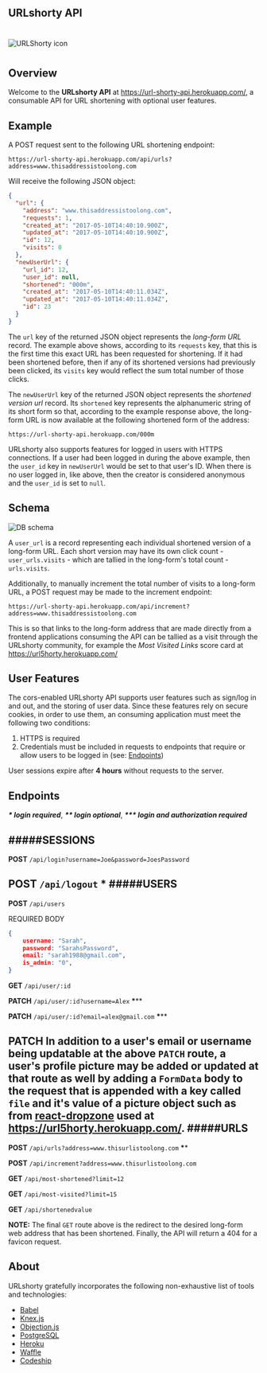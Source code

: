 ## URLshorty API
#
![URLShorty icon](https://avatars0.githubusercontent.com/u/26073951?v=3&s=200)
#
## Overview

Welcome to the **URLshorty API** at <https://url-shorty-api.herokuapp.com/>, a consumable API for URL shortening with optional user features.

## Example

A POST request sent to the following URL shortening endpoint:

`https://url-shorty-api.herokuapp.com/api/urls?address=www.thisaddressistoolong.com`

Will receive the following JSON object:

```json
{
  "url": {
    "address": "www.thisaddressistoolong.com",
    "requests": 1,
    "created_at": "2017-05-10T14:40:10.900Z",
    "updated_at": "2017-05-10T14:40:10.900Z",
    "id": 12,
    "visits": 0
  },
  "newUserUrl": {
    "url_id": 12,
    "user_id": null,
    "shortened": "000m",
    "created_at": "2017-05-10T14:40:11.034Z",
    "updated_at": "2017-05-10T14:40:11.034Z",
    "id": 23
  }
}
```

The `url` key of the returned JSON object represents the *long-form URL* record. The example above shows, according to its `requests` key, that this is the first time this exact URL has been requested for shortening. If it had been shortened before, then if any of its shortened versions had previously been clicked, its `visits` key would reflect the sum total number of those clicks.

The `newUserUrl` key of the returned JSON object represents the *shortened version url* record. Its `shortened` key represents the alphanumeric string of its short form so that, according to the example response above, the long-form URL is now available at the following shortened form of the address:

`https://url-shorty-api.herokuapp.com/000m`

URLshorty also supports features for logged in users with HTTPS connections. If a user had been logged in during the above example, then the `user_id` key in `newUserUrl` would be set to that user's ID. When there is no user logged in, like above, then the creator is considered anonymous and the `user_id` is set to `null`.


## Schema

![DB schema](https://i.imgur.com/7zDQdRQ.png)

A `user_url` is a record representing each individual shortened version of a long-form URL. Each short version may have its own click count - `user_urls.visits` - which are tallied in the long-form's total count - `urls.visits`.

Additionally, to manually increment the total number of visits to a long-form URL, a POST request may be made to the increment endpoint:

`https://url-shorty-api.herokuapp.com/api/increment?address=www.thisaddressistoolong.com`

This is so that links to the long-form address that are made directly from a frontend applications consuming the API can be tallied as a visit through the URLshorty community, for example the *Most Visited Links* score card at <https://url5horty.herokuapp.com/>

## User Features

The cors-enabled URLshorty API supports user features such as sign/log in and out, and the storing of user data. Since these features rely on secure cookies, in order to use them, an consuming application must meet the following two conditions:

1. HTTPS is required
2. Credentials must be included in requests to endpoints that require or allow users to be logged in (see: [Endpoints](#endpoints))

User sessions expire after **4 hours** without requests to the server.


## Endpoints

*__\* login required__*, *__\*\* login optional__*, *__\*\*\* login and authorization required__*

#####SESSIONS
--

**POST** `/api/login?username=Joe&password=JoesPassword`

**POST** `/api/logout` **\***
#####USERS
--


**POST** `/api/users`

REQUIRED BODY

```json
{
    username: "Sarah",
    password: "SarahsPassword",
    email: "sarah1988@gmail.com",
    is_admin: "0",
}
````

**GET** `/api/user/:id`

**PATCH** `/api/user/:id?username=Alex` **\*****

**PATCH** `/api/user/:id?email=alex@gmail.com` **\*****

**PATCH** In addition to a user's email or username being updatable at the above `PATCH` route, a user's profile picture may be added or updated at that route as well by adding a `FormData` body to the request that is appended with a key called `file` and it's value of a picture object such as from [react-dropzone](https://react-dropzone.netlify.com/) used at <https://url5horty.herokuapp.com/>.
#####URLS
--

**POST** `/api/urls?address=www.thisurlistoolong.com` **\****

**POST** `/api/increment?address=www.thisurlistoolong.com`

**GET** `/api/most-shortened?limit=12`

**GET** `/api/most-visited?limit=15`

**GET** `/api/shortenedvalue`

**NOTE:** The final `GET` route above is the redirect to the desired long-form web address that has been shortened. Finally, the API will return a 404 for a favicon request.

## About

URLshorty gratefully incorporates the following non-exhaustive list of tools and technologies:

* [Babel](https://babeljs.io/)
* [Knex.js](http://knexjs.org/)
* [Objection.js](https://vincit.github.io/objection.js/)
* [PostgreSQL](https://www.postgresql.org/)
* [Heroku](https://www.heroku.com/)
* [Waffle](https://waffle.io/)
* [Codeship](https://codeship.com/)
